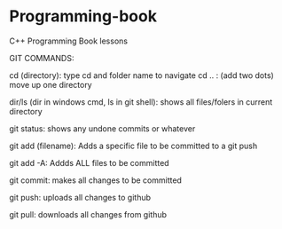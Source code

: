 Programming-book
================

C++ Programming Book lessons

GIT COMMANDS:

cd (directory): type cd and folder name to navigate
cd .. : (add two dots) move up one directory

dir/ls (dir in windows cmd, ls in git shell): shows all files/folers in current directory

git status: shows any undone commits or whatever

git add (filename): Adds a specific file to be committed to a git push

git add -A: Addds ALL files to be committed

git commit: makes all changes to be committed

git push: uploads all changes to github

git pull: downloads all changes from github

